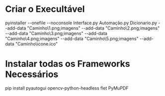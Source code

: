 # Criar o Execultável
pyinstaller --onefile --noconsole
Interface.py Automação.py Dicionario.py
--add-data "Caminho\1.png;imagens"
--add-data "Caminho\2.png;imagens"
--add-data "Caminho\3.png;imagens"
--add-data "Caminho\4.png;imagens"
--add-data "Caminho\5.png;imagens"
--add-data "Caminho\icone.ico"

# Instalar todas os Frameworks Necessários
pip install pyautogui opencv-python-headless flet PyMuPDF 
